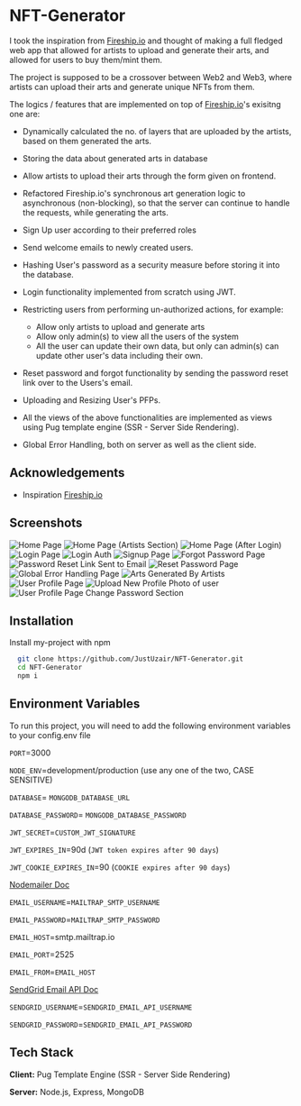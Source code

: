 # NFT-Generator

I took the inspiration from [Fireship.io](https://www.youtube.com/watch?v=meTpMP0J5E8) and thought of making a full fledged web app that allowed for artists to upload and generate their arts, and allowed for users to buy them/mint them.

The project is supposed to be a crossover between Web2 and Web3, where artists can upload their arts and generate unique
NFTs from them.

The logics / features that are implemented on top of [Fireship.io](https://www.youtube.com/watch?v=meTpMP0J5E8)'s exisitng one are:

- Dynamically calculated the no. of layers that are uploaded by the artists, based on them generated the arts.

- Storing the data about generated arts in database

- Allow artists to upload their arts through the form given on frontend.

- Refactored Fireship.io's synchronous art generation logic to asynchronous (non-blocking), so that the server can continue to handle the requests, while generating the arts.

- Sign Up user according to their preferred roles

- Send welcome emails to newly created users.

- Hashing User's password as a security measure before storing it into the database.

- Login functionality implemented from scratch using JWT.

- Restricting users from performing un-authorized actions, for example:

  - Allow only artists to upload and generate arts
  - Allow only admin(s) to view all the users of the system
  - All the user can update their own data, but only can admin(s) can update other user's data including their own.

- Reset password and forgot functionality by sending the password reset link over to the Users's email.

- Uploading and Resizing User's PFPs.

- All the views of the above functionalities are implemented as views using Pug template engine (SSR - Server Side Rendering).

- Global Error Handling, both on server as well as the client side.

## Acknowledgements

- Inspiration [Fireship.io](https://www.youtube.com/watch?v=meTpMP0J5E8)

## Screenshots

![Home Page](/../master/Screenshots/1.jpg?raw=true)
![Home Page (Artists Section)](/../master/Screenshots/2.jpg?raw=true)
![Home Page (After Login)](/../master/Screenshots/3.jpg?raw=true)
![Login Page](/../master/Screenshots/4.jpg?raw=true)
![Login Auth](/../master/Screenshots/5.jpg?raw=true)
![Signup Page](/../master/Screenshots/6.jpg?raw=true)
![Forgot Password Page](/../master/Screenshots/7.jpg?raw=true)
![Password Reset Link Sent to Email](/../master/Screenshots/8.jpg?raw=true)
![Reset Password Page](/../master/Screenshots/9.jpg?raw=true)
![Global Error Handling Page](/../master/Screenshots/10.jpg?raw=true)
![Arts Generated By Artists](/../master/Screenshots/11.jpg?raw=true)
![User Profile Page](/../master/Screenshots/12.jpg?raw=true)
![Upload New Profile Photo of user](/../master/Screenshots/13.jpg?raw=true)
![User Profile Page Change Password Section](/../master/Screenshots/14.jpg?raw=true)

## Installation

Install my-project with npm

```bash
  git clone https://github.com/JustUzair/NFT-Generator.git
  cd NFT-Generator
  npm i
```

## Environment Variables

To run this project, you will need to add the following environment variables to your config.env file

`PORT`=3000

`NODE_ENV`=development/production (use any one of the two, CASE SENSITIVE)

`DATABASE`= `MONGODB_DATABASE_URL`

`DATABASE_PASSWORD`= `MONGODB_DATABASE_PASSWORD`

`JWT_SECRET`=`CUSTOM_JWT_SIGNATURE`

`JWT_EXPIRES_IN`=90d (`JWT token expires after 90 days`)

`JWT_COOKIE_EXPIRES_IN`=90 (`COOKIE expires after 90 days`)

[Nodemailer Doc](https://nodemailer.com/smtp/#authentication)

`EMAIL_USERNAME`=`MAILTRAP_SMTP_USERNAME`

`EMAIL_PASSWORD`=`MAILTRAP_SMTP_PASSWORD`

`EMAIL_HOST`=smtp.mailtrap.io

`EMAIL_PORT`=2525

`EMAIL_FROM`=`EMAIL_HOST`

[SendGrid Email API Doc](https://app.sendgrid.com/guide/integrate/langs/smtp)

`SENDGRID_USERNAME`=`SENDGRID_EMAIL_API_USERNAME`

`SENDGRID_PASSWORD`=`SENDGRID_EMAIL_API_PASSWORD`

## Tech Stack

**Client:** Pug Template Engine (SSR - Server Side Rendering)

**Server:** Node.js, Express, MongoDB
